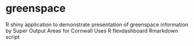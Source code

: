 # greenspace
R shiny application to demonstrate presentation of greenspace information by Super Output Areas for Cornwall
Uses R flexdashboard Rmarkdown script
